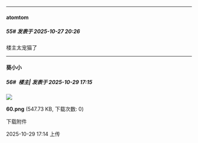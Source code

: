 ﻿
*****

####  atomtom  
##### 55#       发表于 2025-10-27 20:26

楼主太宠猫了


*****

####  葵小小  
##### 56#         楼主| 发表于 2025-10-29 17:15

<img src="https://img.stage1st.com/forum/202510/29/171456r4242a7emb7nn42b.png" referrerpolicy="no-referrer">

<strong>60.png</strong> (547.73 KB, 下载次数: 0)

下载附件

2025-10-29 17:14 上传

